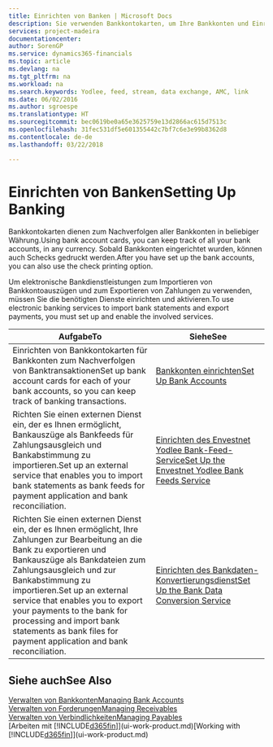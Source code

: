 ```yaml
---
title: Einrichten von Banken | Microsoft Docs
description: Sie verwenden Bankkontokarten, um Ihre Bankkonten und Einrichtungsbankfeeds, wie Yodlee, um Daten auszutauschen.
services: project-madeira
documentationcenter: 
author: SorenGP
ms.service: dynamics365-financials
ms.topic: article
ms.devlang: na
ms.tgt_pltfrm: na
ms.workload: na
ms.search.keywords: Yodlee, feed, stream, data exchange, AMC, link
ms.date: 06/02/2016
ms.author: sgroespe
ms.translationtype: HT
ms.sourcegitcommit: bec0619be0a65e3625759e13d2866ac615d7513c
ms.openlocfilehash: 31fec531df5e601355442c7bf7c6e3e99b8362d8
ms.contentlocale: de-de
ms.lasthandoff: 03/22/2018

---
```

# <a name="setting-up-banking"></a><span data-ttu-id="982c4-103">Einrichten von Banken</span><span class="sxs-lookup"><span data-stu-id="982c4-103">Setting Up Banking</span></span>
<span data-ttu-id="982c4-104">Bankkontokarten dienen zum Nachverfolgen aller Bankkonten in beliebiger Währung.</span><span class="sxs-lookup"><span data-stu-id="982c4-104">Using bank account cards, you can keep track of all your bank accounts, in any currency.</span></span> <span data-ttu-id="982c4-105">Sobald Bankkonten eingerichtet wurden, können auch Schecks gedruckt werden.</span><span class="sxs-lookup"><span data-stu-id="982c4-105">After you have set up the bank accounts, you can also use the check printing option.</span></span>

<span data-ttu-id="982c4-106">Um elektronische Bankdienstleistungen zum Importieren von Bankkontoauszügen und zum Exportieren von Zahlungen zu verwenden, müssen Sie die benötigten Dienste einrichten und aktivieren.</span><span class="sxs-lookup"><span data-stu-id="982c4-106">To use electronic banking services to import bank statements and  export payments, you must set up and enable the involved services.</span></span>

| <span data-ttu-id="982c4-107">Aufgabe</span><span class="sxs-lookup"><span data-stu-id="982c4-107">To</span></span> | <span data-ttu-id="982c4-108">Siehe</span><span class="sxs-lookup"><span data-stu-id="982c4-108">See</span></span> |
| --- | --- |
| <span data-ttu-id="982c4-109">Einrichten von Bankkontokarten für Bankkonten zum Nachverfolgen von Banktransaktionen</span><span class="sxs-lookup"><span data-stu-id="982c4-109">Set up bank account cards for each of your bank accounts, so you can keep track of banking transactions.</span></span> |[<span data-ttu-id="982c4-110">Bankkonten einrichten</span><span class="sxs-lookup"><span data-stu-id="982c4-110">Set Up Bank Accounts</span></span>](bank-how-setup-bank-accounts.md) |
| <span data-ttu-id="982c4-111">Richten Sie einen externen Dienst ein, der es Ihnen ermöglicht, Bankauszüge als Bankfeeds für Zahlungsausgleich und Bankabstimmung zu importieren.</span><span class="sxs-lookup"><span data-stu-id="982c4-111">Set up an external service that enables you to import bank statements as bank feeds for payment application and bank reconciliation.</span></span> |[<span data-ttu-id="982c4-112">Einrichten des Envestnet Yodlee Bank-Feed-Service</span><span class="sxs-lookup"><span data-stu-id="982c4-112">Set Up the Envestnet Yodlee Bank Feeds Service</span></span>](bank-how-setup-bank-statement-service.md) |
| <span data-ttu-id="982c4-113">Richten Sie einen externen Dienst ein, der es Ihnen ermöglicht, Ihre Zahlungen zur Bearbeitung an die Bank zu exportieren und Bankauszüge als Bankdateien zum Zahlungsausgleich und zur Bankabstimmung zu importieren.</span><span class="sxs-lookup"><span data-stu-id="982c4-113">Set up an external service that enables you to export your payments to the bank for processing  and import bank statements as bank files for payment application and bank reconciliation.</span></span> |[<span data-ttu-id="982c4-114">Einrichten des Bankdaten-Konvertierungsdienst</span><span class="sxs-lookup"><span data-stu-id="982c4-114">Set Up the Bank Data Conversion Service</span></span>](bank-how-setup-bank-data-conversion-service.md) |

## <a name="see-also"></a><span data-ttu-id="982c4-115">Siehe auch</span><span class="sxs-lookup"><span data-stu-id="982c4-115">See Also</span></span>
[<span data-ttu-id="982c4-116">Verwalten von Bankkonten</span><span class="sxs-lookup"><span data-stu-id="982c4-116">Managing Bank Accounts</span></span>](bank-manage-bank-accounts.md)  
[<span data-ttu-id="982c4-117">Verwalten von Forderungen</span><span class="sxs-lookup"><span data-stu-id="982c4-117">Managing Receivables</span></span>](receivables-manage-receivables.md)  
[<span data-ttu-id="982c4-118">Verwalten von Verbindlichkeiten</span><span class="sxs-lookup"><span data-stu-id="982c4-118">Managing Payables</span></span>](payables-manage-payables.md)  
<span data-ttu-id="982c4-119">[Arbeiten mit [!INCLUDE[d365fin](includes/d365fin_md.md)]](ui-work-product.md)</span><span class="sxs-lookup"><span data-stu-id="982c4-119">[Working with [!INCLUDE[d365fin](includes/d365fin_md.md)]](ui-work-product.md)</span></span>

